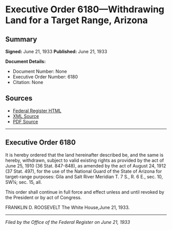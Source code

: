 # Executive Order 6180—Withdrawing Land for a Target Range, Arizona

## Summary

**Signed:** June 21, 1933
**Published:** June 21, 1933

**Document Details:**
- Document Number: None
- Executive Order Number: 6180
- Citation: None

## Sources
- [Federal Register HTML](https://www.presidency.ucsb.edu/documents/executive-order-6180-withdrawing-land-for-target-range-arizona)
- [XML Source](None)
- [PDF Source](None)

---

## Executive Order 6180

It is hereby ordered that the land hereinafter described be, and the same is hereby, withdrawn, subject to valid existing rights as provided by the act of June 25, 1910 (36 Stat. 847-848), as amended by the act of August 24, 1912 (37 Stat. 497), for the use of the National Guard of the State of Arizona for target-range purposes:
Gila and Salt River Meridian
T. 7 S., R. 6 E., sec. 10, SW¼;
sec. 15, all.

This order shall continue in full force and effect unless and until revoked by the President or by act of Congress.

FRANKLIN D. ROOSEVELT
The White House,June 21, 1933.

---

*Filed by the Office of the Federal Register on June 21, 1933*
